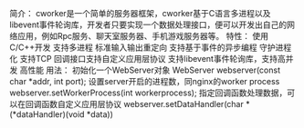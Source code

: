 简介：
    cworker是一个简单的服务器框架，cworker基于C语言多进程以及libevent事件轮询库，开发者只要实现一个数据处理接口，便可以开发出自己的网络应用，例如Rpc服务、聊天室服务器、手机游戏服务器等。
特性：
    使用C/C++开发
    支持多进程
    标准输入输出重定向
    支持基于事件的异步编程
    守护进程化
    支持TCP
    回调接口支持自定义应用层协议
    支持libevent事件轮询库，支持高并发
    高性能
用法：
    初始化一个WebServer对象
    WebServer webserver(const char *addr, int port); 
    设置server开启的进程数，同nginx的worker process
    webserver.setWorkerProcess(int workerprocess);
    指定回调函数处理数据，可以在回调函数自定义应用层协议
    webserver.setDataHandler(char *(*dataHandler)(void *data))
